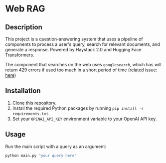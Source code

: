 # Web RAG 

## Description

This project is a question-answering system that uses a pipeline of components to process a user's query, search for relevant documents, and generate a response.
Powered by Haystack 2.0 and Hugging Face Transformers.

The component that searches on the web uses `googlesearch`, which has will return 429 errors if used too much in a short period of time (related issue: [here](https://github.com/Nv7-GitHub/googlesearch/issues/61))


## Installation

1. Clone this repository.
2. Install the required Python packages by running `pip install -r requirements.txt`.
3. Set your `OPENAI_API_KEY` environment variable to your OpenAI API key.

## Usage

Run the main script with a query as an argument:

```sh
python main.py "your query here"
```




